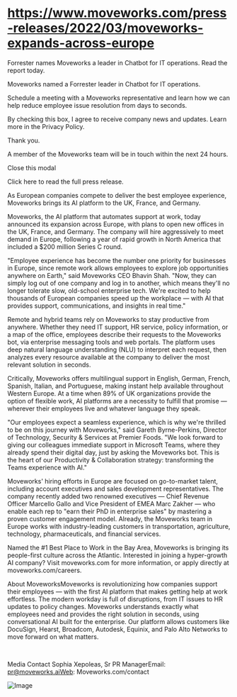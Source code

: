 # https://www.moveworks.com/press-releases/2022/03/moveworks-expands-across-europe

Forrester names Moveworks a leader in Chatbot for IT operations. Read the report today.

Moveworks named a Forrester leader in Chatbot for IT operations. 

Schedule a meeting with a Moveworks representative and learn how we can help reduce employee issue resolution from days to seconds.

By checking this box, I agree to receive company news and updates. Learn more in the Privacy Policy.

Thank you.

A member of the Moveworks team will be in touch within the next 24 hours.



  Close this modal
  


Click here to read the full press release.

As European companies compete to deliver the best employee experience, Moveworks brings its AI platform to the UK, France, and Germany.

Moveworks, the AI platform that automates support at work, today announced its expansion across Europe, with plans to open new offices in the UK, France, and Germany. The company will hire aggressively to meet demand in Europe, following a year of rapid growth in North America that included a $200 million Series C round.

"Employee experience has become the number one priority for businesses in Europe, since remote work allows employees to explore job opportunities anywhere on Earth," said Moveworks CEO Bhavin Shah. "Now, they can simply log out of one company and log in to another, which means they'll no longer tolerate slow, old-school enterprise tech. We're excited to help thousands of European companies speed up the workplace — with AI that provides support, communications, and insights in real time."

Remote and hybrid teams rely on Moveworks to stay productive from anywhere. Whether they need IT support, HR service, policy information, or a map of the office, employees describe their requests to the Moveworks bot, via enterprise messaging tools and web portals. The platform uses deep natural language understanding (NLU) to interpret each request, then analyzes every resource available at the company to deliver the most relevant solution in seconds.

Critically, Moveworks offers multilingual support in English, German, French, Spanish, Italian, and Portuguese, making instant help available throughout Western Europe. At a time when 89% of UK organizations provide the option of flexible work, AI platforms are a necessity to fulfill that promise — wherever their employees live and whatever language they speak.

"Our employees expect a seamless experience, which is why we're thrilled to be on this journey with Moveworks," said Gareth Byrne-Perkins, Director of Technology, Security & Services at Premier Foods. "We look forward to giving our colleagues immediate support in Microsoft Teams, where they already spend their digital day, just by asking the Moveworks bot. This is the heart of our Productivity & Collaboration strategy: transforming the Teams experience with AI."

Moveworks' hiring efforts in Europe are focused on go-to-market talent, including account executives and sales development representatives. The company recently added two renowned executives — Chief Revenue Officer Marcello Gallo and Vice President of EMEA Marc Zakher — who enable each rep to "earn their PhD in enterprise sales" by mastering a proven customer engagement model. Already, the Moveworks team in Europe works with industry-leading customers in transportation, agriculture, technology, pharmaceuticals, and financial services.

Named the #1 Best Place to Work in the Bay Area, Moveworks is bringing its people-first culture across the Atlantic. Interested in joining a hyper-growth AI company? Visit moveworks.com for more information, or apply directly at moveworks.com/careers.

About MoveworksMoveworks is revolutionizing how companies support their employees — with the first AI platform that makes getting help at work effortless. The modern workday is full of disruptions, from IT issues to HR updates to policy changes. Moveworks understands exactly what employees need and provides the right solution in seconds, using conversational AI built for the enterprise. Our platform allows customers like DocuSign, Hearst, Broadcom, Autodesk, Equinix, and Palo Alto Networks to move forward on what matters.

 

Media Contact Sophia Xepoleas, Sr PR ManagerEmail: pr@moveworks.aiWeb: Moveworks.com/contact 



![Image](https://www.moveworks.com/hubfs/img/site/qr-demo.png)
